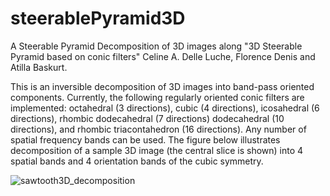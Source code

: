 # steerablePyramid3D
A Steerable Pyramid Decomposition of 3D images along "3D Steerable Pyramid based on conic filters"
Celine A. Delle Luche, Florence Denis and Atilla Baskurt. 

This is an inversible decomposition of 3D images into band-pass oriented components. Currently, the following regularly oriented conic filters are implemented: octahedral (3 directions), cubic (4 directions), icosahedral (6 directions), rhombic dodecahedral (7 directions) dodecahedral (10 directions), and rhombic triacontahedron (16 directions). Any number of spatial frequency bands can be used. The figure below illustrates decomposition of a sample 3D image (the central slice is shown) into 4 spatial bands and 4 orientation bands of the cubic symmetry.

![sawtooth3D_decomposition](https://github.com/user-attachments/assets/f3425451-6f75-4273-ba47-0cfb3c547057)

